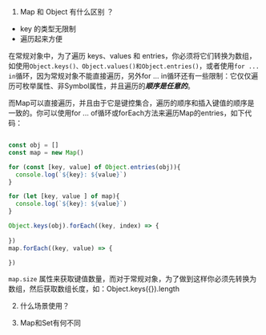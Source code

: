 1. Map 和 Object 有什么区别 ？
- key 的类型无限制
- 遍历起来方便

在常规对象中，为了遍历 keys、values 和 entries，你必须将它们转换为数组，如使用`Object.keys()、Object.values()和Object.entries()`，或者使用`for ... in`循环，因为常规对象不能直接遍历，另外for ... in循环还有一些限制：它仅仅遍历可枚举属性、非Symbol属性，并且遍历的***顺序是任意的***。

而Map可以直接遍历，并且由于它是键控集合，遍历的顺序和插入键值的顺序是一致的。你可以使用for ... of循环或forEach方法来遍历Map的entries，如下代码：

```javascript

const obj = []
const map = new Map()

for (const [key, value] of Object.entries(obj)){
  console.log(`${key}: ${value}`)
}

for (let [key, value ] of map){
  console.log(`${key}: ${value}`)
}

Object.keys(obj).forEach((key, index) => {
  
})
map.forEach((key, value) => {

})
```

`map.size` 属性来获取键值数量，而对于常规对象，为了做到这样你必须先转换为数组，然后获取数组长度，如：Object.keys({}).length



2. 什么场景使用？


3. Map和Set有何不同
